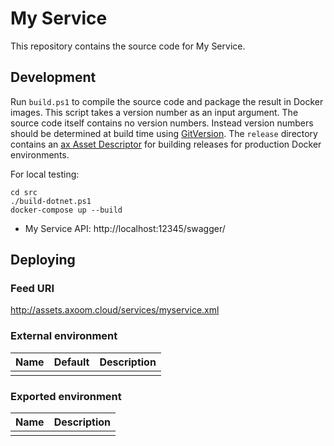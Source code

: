 # My Service

This repository contains the source code for My Service.


## Development

Run `build.ps1` to compile the source code and package the result in Docker images.
This script takes a version number as an input argument. The source code itself contains no version numbers. Instead version numbers should be determined at build time using [GitVersion](http://gitversion.readthedocs.io/).
The `release` directory contains an [ax Asset Descriptor](https://tfs.inside-axoom.org/tfs/axoom/axoom/_git/Axoom.Provisioning?_a=readme&fullScreen=true) for building releases for production Docker environments.

For local testing:

    cd src
    ./build-dotnet.ps1
    docker-compose up --build

 * My Service API: http://localhost:12345/swagger/


## Deploying

### Feed URI

http://assets.axoom.cloud/services/myservice.xml

### External environment

| Name | Default | Description |
| ---- | ------- | ----------- |
|      |         |             |

### Exported environment

| Name | Description |
| ---- | ----------- |
|      |             |
